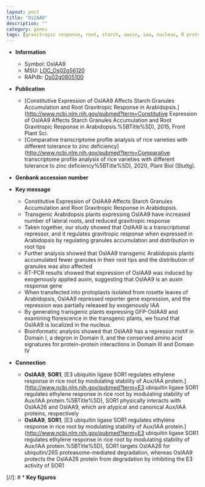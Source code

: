 ```yaml
---
layout: post
title: "OsIAA9"
description: ""
category: genes
tags: [gravitropic response, root, starch, auxin, iaa, nucleus, R protein, lateral root, IAA, auxin response]
---
```


* **Information**  
    + Symbol: OsIAA9  
    + MSU: [LOC_Os02g56120](http://rice.uga.edu/cgi-bin/ORF_infopage.cgi?orf=LOC_Os02g56120)  
    + RAPdb: [Os02g0805100](http://rapdb.dna.affrc.go.jp/viewer/gbrowse_details/irgsp1?name=Os02g0805100)  

* **Publication**  
    + [Constitutive Expression of OsIAA9 Affects Starch Granules Accumulation and Root Gravitropic Response in Arabidopsis.](http://www.ncbi.nlm.nih.gov/pubmed?term=Constitutive Expression of OsIAA9 Affects Starch Granules Accumulation and Root Gravitropic Response in Arabidopsis.%5BTitle%5D), 2015, Front Plant Sci.
    + [Comparative transcriptome profile analysis of rice varieties with different tolerance to zinc deficiency](http://www.ncbi.nlm.nih.gov/pubmed?term=Comparative transcriptome profile analysis of rice varieties with different tolerance to zinc deficiency%5BTitle%5D), 2020, Plant Biol (Stuttg).

* **Genbank accession number**  

* **Key message**  
    + Constitutive Expression of OsIAA9 Affects Starch Granules Accumulation and Root Gravitropic Response in Arabidopsis.
    + Transgenic Arabidopsis plants expressing OsIAA9 have increased number of lateral roots, and reduced gravitropic response
    + Taken together, our study showed that OsIAA9 is a transcriptional repressor, and it regulates gravitropic response when expressed in Arabidopsis by regulating granules accumulation and distribution in root tips
    + Further analysis showed that OsIAA9 transgenic Arabidopsis plants accumulated fewer granules in their root tips and the distribution of granules was also affected
    + RT-PCR results showed that expression of OsIAA9 was induced by exogenously applied auxin, suggesting that OsIAA9 is an auxin response gene
    + When transfected into protoplasts isolated from rosette leaves of Arabidopsis, OsIAA9 repressed reporter gene expression, and the repression was partially released by exogenously IAA
    + By generating transgenic plants expressing GFP-OsIAA9 and examining florescence in the transgenic plants, we found that OsIAA9 is localized in the nucleus
    + Bioinformatic analysis showed that OsIAA9 has a repressor motif in Domain I, a degron in Domain II, and the conserved amino acid signatures for protein-protein interactions in Domain III and Domain IV

* **Connection**  
    + __OsIAA9__, __SOR1__, [E3 ubiquitin ligase SOR1 regulates ethylene response in rice root by modulating stability of Aux/IAA protein.](http://www.ncbi.nlm.nih.gov/pubmed?term=E3 ubiquitin ligase SOR1 regulates ethylene response in rice root by modulating stability of Aux/IAA protein.%5BTitle%5D),  SOR1 physically interacts with OsIAA26 and OsIAA9, which are atypical and canonical Aux/IAA proteins, respectively
    + __OsIAA9__, __SOR1__, [E3 ubiquitin ligase SOR1 regulates ethylene response in rice root by modulating stability of Aux/IAA protein.](http://www.ncbi.nlm.nih.gov/pubmed?term=E3 ubiquitin ligase SOR1 regulates ethylene response in rice root by modulating stability of Aux/IAA protein.%5BTitle%5D),  SOR1 targets OsIAA26 for ubiquitin/26S proteasome-mediated degradation, whereas OsIAA9 protects the OsIAA26 protein from degradation by inhibiting the E3 activity of SOR1

[//]: # * **Key figures**  


